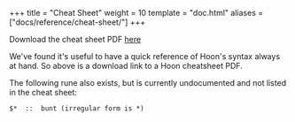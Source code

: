 +++
title = "Cheat Sheet"
weight = 10
template = "doc.html"
aliases = ["docs/reference/cheat-sheet/"]
+++

Download the cheat sheet PDF [here](https://media.urbit.org/docs/hooncard-2022-04-03.pdf)

We've found it's useful to have a quick reference of Hoon's syntax always at
hand. So above is a download link to a Hoon cheatsheet PDF.

The following rune also exists, but is currently undocumented and not listed in
the cheat sheet:

```
$*  ::  bunt (irregular form is *)
```

